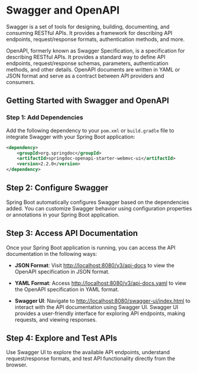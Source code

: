 # Swagger and OpenAPI

Swagger is a set of tools for designing, building, documenting, and consuming RESTful APIs. It provides a framework for describing API endpoints, request/response formats, authentication methods, and more. 

OpenAPI, formerly known as Swagger Specification, is a specification for describing RESTful APIs. It provides a standard way to define API endpoints, request/response schemas, parameters, authentication methods, and other details. OpenAPI documents are written in YAML or JSON format and serve as a contract between API providers and consumers.

## Getting Started with Swagger and OpenAPI

### Step 1: Add Dependencies

Add the following dependency to your `pom.xml` or `build.gradle` file to integrate Swagger with your Spring Boot application:

```xml
<dependency>
    <groupId>org.springdoc</groupId>
    <artifactId>springdoc-openapi-starter-webmvc-ui</artifactId>
    <version>2.2.0</version>
</dependency>
```


## Step 2: Configure Swagger

Spring Boot automatically configures Swagger based on the dependencies added. You can customize Swagger behavior using configuration properties or annotations in your Spring Boot application.

## Step 3: Access API Documentation

Once your Spring Boot application is running, you can access the API documentation in the following ways:

- **JSON Format**: Visit [http://localhost:8080/v3/api-docs](http://localhost:8080/v3/api-docs) to view the OpenAPI specification in JSON format.
  
- **YAML Format**: Access [http://localhost:8080/v3/api-docs.yaml](http://localhost:8080/v3/api-docs.yaml) to view the OpenAPI specification in YAML format.
  
- **Swagger UI**: Navigate to [http://localhost:8080/swagger-ui/index.html](http://localhost:8080/swagger-ui/index.html) to interact with the API documentation using Swagger UI. Swagger UI provides a user-friendly interface for exploring API endpoints, making requests, and viewing responses.

## Step 4: Explore and Test APIs

Use Swagger UI to explore the available API endpoints, understand request/response formats, and test API functionality directly from the browser.

